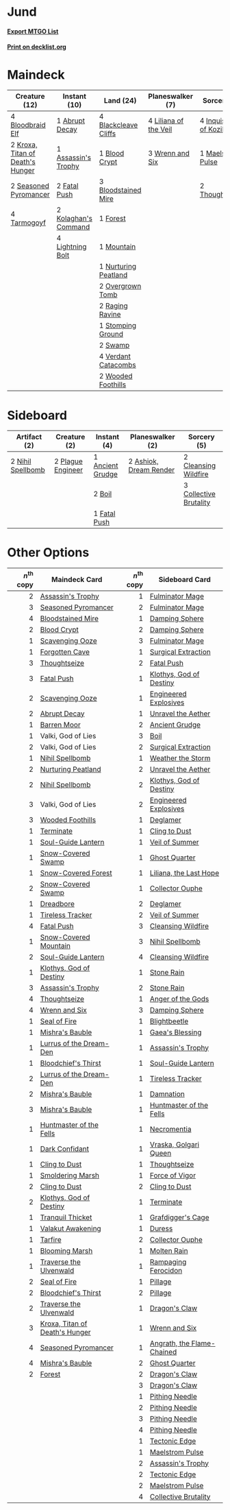 # Jund

#### [Export MTGO List](../collection/Jund/Jund.txt)
#### [Print on decklist.org](http://decklist.org/?deckmain=1%09Abrupt%20Decay%0A1%09Assassin's%20Trophy%0A4%09Blackcleave%20Cliffs%0A1%09Blood%20Crypt%0A4%09Bloodbraid%20Elf%0A3%09Bloodstained%20Mire%0A2%09Fatal%20Push%0A1%09Forest%0A4%09Inquisition%20of%20Kozilek%0A2%09Kolaghan's%20Command%0A2%09Kroxa,%20Titan%20of%20Death's%20Hunger%0A4%09Lightning%20Bolt%0A4%09Liliana%20of%20the%20Veil%0A1%09Maelstrom%20Pulse%0A1%09Mountain%0A1%09Nurturing%20Peatland%0A2%09Overgrown%20Tomb%0A2%09Raging%20Ravine%0A2%09Seasoned%20Pyromancer%0A1%09Stomping%20Ground%0A2%09Swamp%0A4%09Tarmogoyf%0A2%09Thoughtseize%0A4%09Verdant%20Catacombs%0A2%09Wooded%20Foothills%0A3%09Wrenn%20and%20Six&deckside=1%09Ancient%20Grudge%0A2%09Ashiok,%20Dream%20Render%0A2%09Boil%0A2%09Cleansing%20Wildfire%0A3%09Collective%20Brutality%0A1%09Fatal%20Push%0A2%09Nihil%20Spellbomb%0A2%09Plague%20Engineer)
# Maindeck

|                                               Creature (12)                                               |                                         Instant (10)                                          |                                           Land (24)                                           |                                        Planeswalker (7)                                        |                                            Sorcery (7)                                            |
|-----------------------------------------------------------------------------------------------------------|-----------------------------------------------------------------------------------------------|-----------------------------------------------------------------------------------------------|------------------------------------------------------------------------------------------------|---------------------------------------------------------------------------------------------------|
|4 [Bloodbraid Elf](http://gatherer.wizards.com/Pages/Card/Details.aspx?multiverseid=185053)                |1 [Abrupt Decay](http://gatherer.wizards.com/Pages/Card/Details.aspx?multiverseid=456061)      |4 [Blackcleave Cliffs](http://gatherer.wizards.com/Pages/Card/Details.aspx?multiverseid=209401)|4 [Liliana of the Veil](http://gatherer.wizards.com/Pages/Card/Details.aspx?multiverseid=235597)|4 [Inquisition of Kozilek](http://gatherer.wizards.com/Pages/Card/Details.aspx?multiverseid=416897)|
|2 [Kroxa, Titan of Death's Hunger](http://gatherer.wizards.com/Pages/Card/Details.aspx?multiverseid=476472)|1 [Assassin's Trophy](http://gatherer.wizards.com/Pages/Card/Details.aspx?multiverseid=452902) |1 [Blood Crypt](http://gatherer.wizards.com/Pages/Card/Details.aspx?multiverseid=97102)        |3 [Wrenn and Six](http://gatherer.wizards.com/Pages/Card/Details.aspx?multiverseid=464166)      |1 [Maelstrom Pulse](http://gatherer.wizards.com/Pages/Card/Details.aspx?multiverseid=180613)       |
|2 [Seasoned Pyromancer](http://gatherer.wizards.com/Pages/Card/Details.aspx?multiverseid=464094)           |2 [Fatal Push](http://gatherer.wizards.com/Pages/Card/Details.aspx?multiverseid=423724)        |3 [Bloodstained Mire](http://gatherer.wizards.com/Pages/Card/Details.aspx?multiverseid=405094) |                                                                                                |2 [Thoughtseize](http://gatherer.wizards.com/Pages/Card/Details.aspx?multiverseid=438676)          |
|4 [Tarmogoyf](http://gatherer.wizards.com/Pages/Card/Details.aspx?multiverseid=136142)                     |2 [Kolaghan's Command](http://gatherer.wizards.com/Pages/Card/Details.aspx?multiverseid=394613)|1 [Forest](http://gatherer.wizards.com/Pages/Card/Details.aspx?multiverseid=439860)            |                                                                                                |                                                                                                   |
|                                                                                                           |4 [Lightning Bolt](http://gatherer.wizards.com/Pages/Card/Details.aspx?multiverseid=806)       |1 [Mountain](http://gatherer.wizards.com/Pages/Card/Details.aspx?multiverseid=439859)          |                                                                                                |                                                                                                   |
|                                                                                                           |                                                                                               |1 [Nurturing Peatland](http://gatherer.wizards.com/Pages/Card/Details.aspx?multiverseid=464192)|                                                                                                |                                                                                                   |
|                                                                                                           |                                                                                               |2 [Overgrown Tomb](http://gatherer.wizards.com/Pages/Card/Details.aspx?multiverseid=405103)    |                                                                                                |                                                                                                   |
|                                                                                                           |                                                                                               |2 [Raging Ravine](http://gatherer.wizards.com/Pages/Card/Details.aspx?multiverseid=457142)     |                                                                                                |                                                                                                   |
|                                                                                                           |                                                                                               |1 [Stomping Ground](http://gatherer.wizards.com/Pages/Card/Details.aspx?multiverseid=405110)   |                                                                                                |                                                                                                   |
|                                                                                                           |                                                                                               |2 [Swamp](http://gatherer.wizards.com/Pages/Card/Details.aspx?multiverseid=439858)             |                                                                                                |                                                                                                   |
|                                                                                                           |                                                                                               |4 [Verdant Catacombs](http://gatherer.wizards.com/Pages/Card/Details.aspx?multiverseid=405113) |                                                                                                |                                                                                                   |
|                                                                                                           |                                                                                               |2 [Wooded Foothills](http://gatherer.wizards.com/Pages/Card/Details.aspx?multiverseid=405116)  |                                                                                                |                                                                                                   |


# Sideboard

|                                        Artifact (2)                                        |                                        Creature (2)                                        |                                        Instant (4)                                        |                                        Planeswalker (2)                                         |                                           Sorcery (5)                                           |
|--------------------------------------------------------------------------------------------|--------------------------------------------------------------------------------------------|-------------------------------------------------------------------------------------------|-------------------------------------------------------------------------------------------------|-------------------------------------------------------------------------------------------------|
|2 [Nihil Spellbomb](http://gatherer.wizards.com/Pages/Card/Details.aspx?multiverseid=442215)|2 [Plague Engineer](http://gatherer.wizards.com/Pages/Card/Details.aspx?multiverseid=464049)|1 [Ancient Grudge](http://gatherer.wizards.com/Pages/Card/Details.aspx?multiverseid=235600)|2 [Ashiok, Dream Render](http://gatherer.wizards.com/Pages/Card/Details.aspx?multiverseid=461155)|2 [Cleansing Wildfire](http://gatherer.wizards.com/Pages/Card/Details.aspx?multiverseid=491777)  |
|                                                                                            |                                                                                            |2 [Boil](http://gatherer.wizards.com/Pages/Card/Details.aspx?multiverseid=14630)           |                                                                                                 |3 [Collective Brutality](http://gatherer.wizards.com/Pages/Card/Details.aspx?multiverseid=414380)|
|                                                                                            |                                                                                            |1 [Fatal Push](http://gatherer.wizards.com/Pages/Card/Details.aspx?multiverseid=423724)    |                                                                                                 |                                                                                                 |


# Other Options

|*n*<sup>th</sup> copy|                                              Maindeck Card                                              |*n*<sup>th</sup> copy|                                           Sideboard Card                                            |
|--------------------:|---------------------------------------------------------------------------------------------------------|--------------------:|-----------------------------------------------------------------------------------------------------|
|                    2|[Assassin's Trophy](http://gatherer.wizards.com/Pages/Card/Details.aspx?multiverseid=452902)             |                    1|[Fulminator Mage](http://gatherer.wizards.com/Pages/Card/Details.aspx?multiverseid=397686)           |
|                    3|[Seasoned Pyromancer](http://gatherer.wizards.com/Pages/Card/Details.aspx?multiverseid=464094)           |                    2|[Fulminator Mage](http://gatherer.wizards.com/Pages/Card/Details.aspx?multiverseid=397686)           |
|                    4|[Bloodstained Mire](http://gatherer.wizards.com/Pages/Card/Details.aspx?multiverseid=405094)             |                    1|[Damping Sphere](http://gatherer.wizards.com/Pages/Card/Details.aspx?multiverseid=443101)            |
|                    2|[Blood Crypt](http://gatherer.wizards.com/Pages/Card/Details.aspx?multiverseid=97102)                    |                    2|[Damping Sphere](http://gatherer.wizards.com/Pages/Card/Details.aspx?multiverseid=443101)            |
|                    1|[Scavenging Ooze](http://gatherer.wizards.com/Pages/Card/Details.aspx?multiverseid=420783)               |                    3|[Fulminator Mage](http://gatherer.wizards.com/Pages/Card/Details.aspx?multiverseid=397686)           |
|                    1|[Forgotten Cave](http://gatherer.wizards.com/Pages/Card/Details.aspx?multiverseid=376344)                |                    1|[Surgical Extraction](http://gatherer.wizards.com/Pages/Card/Details.aspx?multiverseid=397706)       |
|                    3|[Thoughtseize](http://gatherer.wizards.com/Pages/Card/Details.aspx?multiverseid=438676)                  |                    2|[Fatal Push](http://gatherer.wizards.com/Pages/Card/Details.aspx?multiverseid=423724)                |
|                    3|[Fatal Push](http://gatherer.wizards.com/Pages/Card/Details.aspx?multiverseid=423724)                    |                    1|[Klothys, God of Destiny](http://gatherer.wizards.com/Pages/Card/Details.aspx?multiverseid=476471)   |
|                    2|[Scavenging Ooze](http://gatherer.wizards.com/Pages/Card/Details.aspx?multiverseid=420783)               |                    1|[Engineered Explosives](http://gatherer.wizards.com/Pages/Card/Details.aspx?multiverseid=50139)      |
|                    2|[Abrupt Decay](http://gatherer.wizards.com/Pages/Card/Details.aspx?multiverseid=456061)                  |                    1|[Unravel the Aether](http://gatherer.wizards.com/Pages/Card/Details.aspx?multiverseid=378515)        |
|                    1|[Barren Moor](http://gatherer.wizards.com/Pages/Card/Details.aspx?multiverseid=220487)                   |                    2|[Ancient Grudge](http://gatherer.wizards.com/Pages/Card/Details.aspx?multiverseid=235600)            |
|                    1|Valki, God of Lies                                                                                       |                    3|[Boil](http://gatherer.wizards.com/Pages/Card/Details.aspx?multiverseid=14630)                       |
|                    2|Valki, God of Lies                                                                                       |                    2|[Surgical Extraction](http://gatherer.wizards.com/Pages/Card/Details.aspx?multiverseid=397706)       |
|                    1|[Nihil Spellbomb](http://gatherer.wizards.com/Pages/Card/Details.aspx?multiverseid=442215)               |                    1|[Weather the Storm](http://gatherer.wizards.com/Pages/Card/Details.aspx?multiverseid=464140)         |
|                    2|[Nurturing Peatland](http://gatherer.wizards.com/Pages/Card/Details.aspx?multiverseid=464192)            |                    2|[Unravel the Aether](http://gatherer.wizards.com/Pages/Card/Details.aspx?multiverseid=378515)        |
|                    2|[Nihil Spellbomb](http://gatherer.wizards.com/Pages/Card/Details.aspx?multiverseid=442215)               |                    2|[Klothys, God of Destiny](http://gatherer.wizards.com/Pages/Card/Details.aspx?multiverseid=476471)   |
|                    3|Valki, God of Lies                                                                                       |                    2|[Engineered Explosives](http://gatherer.wizards.com/Pages/Card/Details.aspx?multiverseid=50139)      |
|                    3|[Wooded Foothills](http://gatherer.wizards.com/Pages/Card/Details.aspx?multiverseid=405116)              |                    1|[Deglamer](http://gatherer.wizards.com/Pages/Card/Details.aspx?multiverseid=154160)                  |
|                    1|[Terminate](http://gatherer.wizards.com/Pages/Card/Details.aspx?multiverseid=176449)                     |                    1|[Cling to Dust](http://gatherer.wizards.com/Pages/Card/Details.aspx?multiverseid=476338)             |
|                    1|[Soul-Guide Lantern](http://gatherer.wizards.com/Pages/Card/Details.aspx?multiverseid=476488)            |                    1|[Veil of Summer](http://gatherer.wizards.com/Pages/Card/Details.aspx?multiverseid=466952)            |
|                    1|[Snow-Covered Swamp](http://gatherer.wizards.com/Pages/Card/Details.aspx?multiverseid=121256)            |                    1|[Ghost Quarter](http://gatherer.wizards.com/Pages/Card/Details.aspx?multiverseid=389534)             |
|                    1|[Snow-Covered Forest](http://gatherer.wizards.com/Pages/Card/Details.aspx?multiverseid=121192)           |                    1|[Liliana, the Last Hope](http://gatherer.wizards.com/Pages/Card/Details.aspx?multiverseid=414388)    |
|                    2|[Snow-Covered Swamp](http://gatherer.wizards.com/Pages/Card/Details.aspx?multiverseid=121256)            |                    1|[Collector Ouphe](http://gatherer.wizards.com/Pages/Card/Details.aspx?multiverseid=464107)           |
|                    1|[Dreadbore](http://gatherer.wizards.com/Pages/Card/Details.aspx?multiverseid=430622)                     |                    2|[Deglamer](http://gatherer.wizards.com/Pages/Card/Details.aspx?multiverseid=154160)                  |
|                    1|[Tireless Tracker](http://gatherer.wizards.com/Pages/Card/Details.aspx?multiverseid=409997)              |                    2|[Veil of Summer](http://gatherer.wizards.com/Pages/Card/Details.aspx?multiverseid=466952)            |
|                    4|[Fatal Push](http://gatherer.wizards.com/Pages/Card/Details.aspx?multiverseid=423724)                    |                    3|[Cleansing Wildfire](http://gatherer.wizards.com/Pages/Card/Details.aspx?multiverseid=491777)        |
|                    1|[Snow-Covered Mountain](http://gatherer.wizards.com/Pages/Card/Details.aspx?multiverseid=121233)         |                    3|[Nihil Spellbomb](http://gatherer.wizards.com/Pages/Card/Details.aspx?multiverseid=442215)           |
|                    2|[Soul-Guide Lantern](http://gatherer.wizards.com/Pages/Card/Details.aspx?multiverseid=476488)            |                    4|[Cleansing Wildfire](http://gatherer.wizards.com/Pages/Card/Details.aspx?multiverseid=491777)        |
|                    1|[Klothys, God of Destiny](http://gatherer.wizards.com/Pages/Card/Details.aspx?multiverseid=476471)       |                    1|[Stone Rain](http://gatherer.wizards.com/Pages/Card/Details.aspx?multiverseid=822)                   |
|                    3|[Assassin's Trophy](http://gatherer.wizards.com/Pages/Card/Details.aspx?multiverseid=452902)             |                    2|[Stone Rain](http://gatherer.wizards.com/Pages/Card/Details.aspx?multiverseid=822)                   |
|                    4|[Thoughtseize](http://gatherer.wizards.com/Pages/Card/Details.aspx?multiverseid=438676)                  |                    1|[Anger of the Gods](http://gatherer.wizards.com/Pages/Card/Details.aspx?multiverseid=438682)         |
|                    4|[Wrenn and Six](http://gatherer.wizards.com/Pages/Card/Details.aspx?multiverseid=464166)                 |                    3|[Damping Sphere](http://gatherer.wizards.com/Pages/Card/Details.aspx?multiverseid=443101)            |
|                    1|[Seal of Fire](http://gatherer.wizards.com/Pages/Card/Details.aspx?multiverseid=185817)                  |                    1|[Blightbeetle](http://gatherer.wizards.com/Pages/Card/Details.aspx?multiverseid=466841)              |
|                    1|[Mishra's Bauble](http://gatherer.wizards.com/Pages/Card/Details.aspx?multiverseid=122122)               |                    1|[Gaea's Blessing](http://gatherer.wizards.com/Pages/Card/Details.aspx?multiverseid=417433)           |
|                    1|[Lurrus of the Dream-Den](http://gatherer.wizards.com/Pages/Card/Details.aspx?multiverseid=479746)       |                    1|[Assassin's Trophy](http://gatherer.wizards.com/Pages/Card/Details.aspx?multiverseid=452902)         |
|                    1|[Bloodchief's Thirst](http://gatherer.wizards.com/Pages/Card/Details.aspx?multiverseid=491729)           |                    1|[Soul-Guide Lantern](http://gatherer.wizards.com/Pages/Card/Details.aspx?multiverseid=476488)        |
|                    2|[Lurrus of the Dream-Den](http://gatherer.wizards.com/Pages/Card/Details.aspx?multiverseid=479746)       |                    1|[Tireless Tracker](http://gatherer.wizards.com/Pages/Card/Details.aspx?multiverseid=409997)          |
|                    2|[Mishra's Bauble](http://gatherer.wizards.com/Pages/Card/Details.aspx?multiverseid=122122)               |                    1|[Damnation](http://gatherer.wizards.com/Pages/Card/Details.aspx?multiverseid=425888)                 |
|                    3|[Mishra's Bauble](http://gatherer.wizards.com/Pages/Card/Details.aspx?multiverseid=122122)               |                    1|[Huntmaster of the Fells](http://gatherer.wizards.com/Pages/Card/Details.aspx?multiverseid=262875)   |
|                    1|[Huntmaster of the Fells](http://gatherer.wizards.com/Pages/Card/Details.aspx?multiverseid=262875)       |                    1|[Necromentia](http://gatherer.wizards.com/Pages/Card/Details.aspx?multiverseid=485439)               |
|                    1|[Dark Confidant](http://gatherer.wizards.com/Pages/Card/Details.aspx?multiverseid=397731)                |                    1|[Vraska, Golgari Queen](http://gatherer.wizards.com/Pages/Card/Details.aspx?multiverseid=452963)     |
|                    1|[Cling to Dust](http://gatherer.wizards.com/Pages/Card/Details.aspx?multiverseid=476338)                 |                    1|[Thoughtseize](http://gatherer.wizards.com/Pages/Card/Details.aspx?multiverseid=438676)              |
|                    1|[Smoldering Marsh](http://gatherer.wizards.com/Pages/Card/Details.aspx?multiverseid=402043)              |                    1|[Force of Vigor](http://gatherer.wizards.com/Pages/Card/Details.aspx?multiverseid=464113)            |
|                    2|[Cling to Dust](http://gatherer.wizards.com/Pages/Card/Details.aspx?multiverseid=476338)                 |                    2|[Cling to Dust](http://gatherer.wizards.com/Pages/Card/Details.aspx?multiverseid=476338)             |
|                    2|[Klothys, God of Destiny](http://gatherer.wizards.com/Pages/Card/Details.aspx?multiverseid=476471)       |                    1|[Terminate](http://gatherer.wizards.com/Pages/Card/Details.aspx?multiverseid=176449)                 |
|                    1|[Tranquil Thicket](http://gatherer.wizards.com/Pages/Card/Details.aspx?multiverseid=220494)              |                    1|[Grafdigger's Cage](http://gatherer.wizards.com/Pages/Card/Details.aspx?multiverseid=278452)         |
|                    1|[Valakut Awakening](http://gatherer.wizards.com/Pages/Card/Details.aspx?multiverseid=491818)             |                    1|[Duress](http://gatherer.wizards.com/Pages/Card/Details.aspx?multiverseid=14557)                     |
|                    1|[Tarfire](http://gatherer.wizards.com/Pages/Card/Details.aspx?multiverseid=157921)                       |                    2|[Collector Ouphe](http://gatherer.wizards.com/Pages/Card/Details.aspx?multiverseid=464107)           |
|                    1|[Blooming Marsh](http://gatherer.wizards.com/Pages/Card/Details.aspx?multiverseid=417816)                |                    1|[Molten Rain](http://gatherer.wizards.com/Pages/Card/Details.aspx?multiverseid=425928)               |
|                    1|[Traverse the Ulvenwald](http://gatherer.wizards.com/Pages/Card/Details.aspx?multiverseid=409998)        |                    1|[Rampaging Ferocidon](http://gatherer.wizards.com/Pages/Card/Details.aspx?multiverseid=435308)       |
|                    2|[Seal of Fire](http://gatherer.wizards.com/Pages/Card/Details.aspx?multiverseid=185817)                  |                    1|[Pillage](http://gatherer.wizards.com/Pages/Card/Details.aspx?multiverseid=14755)                    |
|                    2|[Bloodchief's Thirst](http://gatherer.wizards.com/Pages/Card/Details.aspx?multiverseid=491729)           |                    2|[Pillage](http://gatherer.wizards.com/Pages/Card/Details.aspx?multiverseid=14755)                    |
|                    2|[Traverse the Ulvenwald](http://gatherer.wizards.com/Pages/Card/Details.aspx?multiverseid=409998)        |                    1|[Dragon's Claw](http://gatherer.wizards.com/Pages/Card/Details.aspx?multiverseid=129527)             |
|                    3|[Kroxa, Titan of Death's Hunger](http://gatherer.wizards.com/Pages/Card/Details.aspx?multiverseid=476472)|                    1|[Wrenn and Six](http://gatherer.wizards.com/Pages/Card/Details.aspx?multiverseid=464166)             |
|                    4|[Seasoned Pyromancer](http://gatherer.wizards.com/Pages/Card/Details.aspx?multiverseid=464094)           |                    1|[Angrath, the Flame-Chained](http://gatherer.wizards.com/Pages/Card/Details.aspx?multiverseid=439809)|
|                    4|[Mishra's Bauble](http://gatherer.wizards.com/Pages/Card/Details.aspx?multiverseid=122122)               |                    2|[Ghost Quarter](http://gatherer.wizards.com/Pages/Card/Details.aspx?multiverseid=389534)             |
|                    2|[Forest](http://gatherer.wizards.com/Pages/Card/Details.aspx?multiverseid=439860)                        |                    2|[Dragon's Claw](http://gatherer.wizards.com/Pages/Card/Details.aspx?multiverseid=129527)             |
|                     |                                                                                                         |                    3|[Dragon's Claw](http://gatherer.wizards.com/Pages/Card/Details.aspx?multiverseid=129527)             |
|                     |                                                                                                         |                    1|[Pithing Needle](http://gatherer.wizards.com/Pages/Card/Details.aspx?multiverseid=129526)            |
|                     |                                                                                                         |                    2|[Pithing Needle](http://gatherer.wizards.com/Pages/Card/Details.aspx?multiverseid=129526)            |
|                     |                                                                                                         |                    3|[Pithing Needle](http://gatherer.wizards.com/Pages/Card/Details.aspx?multiverseid=129526)            |
|                     |                                                                                                         |                    4|[Pithing Needle](http://gatherer.wizards.com/Pages/Card/Details.aspx?multiverseid=129526)            |
|                     |                                                                                                         |                    1|[Tectonic Edge](http://gatherer.wizards.com/Pages/Card/Details.aspx?multiverseid=389711)             |
|                     |                                                                                                         |                    1|[Maelstrom Pulse](http://gatherer.wizards.com/Pages/Card/Details.aspx?multiverseid=180613)           |
|                     |                                                                                                         |                    2|[Assassin's Trophy](http://gatherer.wizards.com/Pages/Card/Details.aspx?multiverseid=452902)         |
|                     |                                                                                                         |                    2|[Tectonic Edge](http://gatherer.wizards.com/Pages/Card/Details.aspx?multiverseid=389711)             |
|                     |                                                                                                         |                    2|[Maelstrom Pulse](http://gatherer.wizards.com/Pages/Card/Details.aspx?multiverseid=180613)           |
|                     |                                                                                                         |                    4|[Collective Brutality](http://gatherer.wizards.com/Pages/Card/Details.aspx?multiverseid=414380)      |

